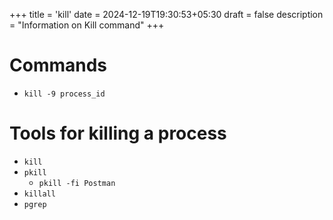+++
title = 'kill'
date = 2024-12-19T19:30:53+05:30
draft = false
description = "Information on Kill command"
+++

# Commands

- `kill -9 process_id`

# Tools for killing a process

- `kill`
- `pkill`
  - `pkill -fi Postman`
- `killall`
- `pgrep`
